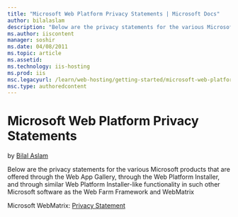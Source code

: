 ```yaml
---
title: "Microsoft Web Platform Privacy Statements | Microsoft Docs"
author: bilalaslam
description: "Below are the privacy statements for the various Microsoft products that are offered through the Web App Gallery, through the Web Platform Installer, and thr..."
ms.author: iiscontent
manager: soshir
ms.date: 04/08/2011
ms.topic: article
ms.assetid: 
ms.technology: iis-hosting
ms.prod: iis
msc.legacyurl: /learn/web-hosting/getting-started/microsoft-web-platform-privacy-statements
msc.type: authoredcontent
---
```

Microsoft Web Platform Privacy Statements
====================
by [Bilal Aslam](https://github.com/bilalaslam)

Below are the privacy statements for the various Microsoft products that are offered through the Web App Gallery, through the Web Platform Installer, and through similar Web Platform Installer-like functionality in such other Microsoft software as the Web Farm Framework and WebMatrix

Microsoft WebMatrix: [Privacy Statement](https://www.microsoft.com/web/webpi/eula/webmatrix_2_privacystatement.htm)
